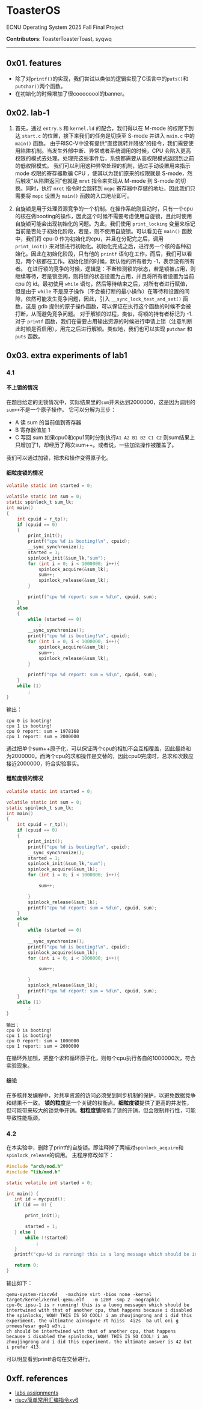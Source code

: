 # ToasterOS

ECNU Operating System 2025 Fall Final Project 

**Contributors**: ToasterToasterToast, syqwq

--- 

## 0x01. features
- 除了对`printf()`的实现，我们尝试以类似的逻辑实现了C语言中的`puts()`和`putchar()`两个函数。
- 在初始化的时候增加了很coooooool的banner。

## 0x02. lab-1
1. 首先，通过 `entry.S` 和 `kernel.ld` 的配合，我们得以在 M-mode 的权限下到达 `start.c` 的位置，接下来我们的任务是切换至 S-mode 并进入 `main.c` 中的 `main()` 函数。
由于RISC-V中没有提供“直接跳转并降级”的指令，我们需要使用陷阱机制。当发生外部中断、异常或者系统调用的时候，CPU 会陷入更高权限的模式去处理。处理完这些事件后，系统都需要从高权限模式返回到之前的低权限模式。
我们可以利用这种异常处理的机制，通过手动设置用来指示 mode 权限的寄存器欺骗 CPU ，使其以为我们原来的权限就是 S-mode，然后触发“从陷阱返回”也就是 `mret` 指令来实现从 M-mode 到 S-mode 的切换。同时，执行 `mret` 指令时会跳转到 `mepc` 寄存器中存储的地址，因此我们只需要将 `mepc` 设置为 `main()` 函数的入口地址即可。

2. 自旋锁是用于处理资源竞争的一个机制。在操作系统刚启动时，只有一个cpu的核在做booting的操作，因此这个时候不需要考虑使用自旋锁，且此时使用自旋锁可能会出现初始化的问题。为此，我们使用 `print_locking` 变量来标记当前是否处于初始化阶段，若是，则不使用自旋锁。可以看见在 `main()` 函数中，我们将 cpu-0 作为初始化的cpu，并且在分配完之后，调用 `print_init()` 来对锁进行初始化。初始化完成之后，进行另一个核的各种初始化。因此在初始化阶段，只有他的 `printf` 语句在工作，而后，我们可以看见，两个核都在工作。初始化锁的时候，默认他的所有者为 -1，表示没有所有者。
在进行锁的竞争的时候，逻辑是：不断检测锁的状态，若是锁被占用，则继续等待，若是锁空闲，则将锁的状态设置为占用，并且将所有者设置为当前 cpu 的 id。最初使用 `while` 语句，然后等待结束之后，对所有者进行赋值，但是由于 `while` 不是原子操作（不会被打断的最小操作）在等待和设置的间隙，依然可能发生竞争问题，因此，引入 `__sync_lock_test_and_set()` 函数，这是 gdb 提供的原子操作函数，可以保证在执行这个函数的时候不会被打断，从而避免竞争问题。
对于解锁的过程，类似，将锁的持有者标记为 -1. 对于 `printf` 函数，我们在需要占用输出资源的时候进行申请上锁（注意判断此时锁是否启用），用完之后进行解锁。类似地，我们也可以实现 `putchar` 和 `puts` 函数。

## 0x03. extra experiments of lab1

### 4.1

#### 不上锁的情况

在题目给定的无锁情况中，实际结果里的`sum`并未达到2000000，这是因为调用的`sum++`不是一个原子操作。
它可以分解为三步：
- A 读 sum 的当前值到寄存器
- B 寄存器值加 1
- C 写回 sum
如果cpu0和cpu1同时分别执行`A1 A2 B1 B2 C1 C2` 则sum结果上只增加了1，却经历了两次sum++。或者说，一些加法操作被覆盖了。

我们可以通过加锁，把求和操作变得原子化。

#### 细粒度锁的情况

```c
volatile static int started = 0;

volatile static int sum = 0;
static spinlock_t sum_lk;
int main()
{
    int cpuid = r_tp();
    if (cpuid == 0)
    {
        print_init();
        printf("cpu %d is booting!\n", cpuid);
        __sync_synchronize();
        started = 1;
        spinlock_init(&sum_lk,"sum");
        for (int i = 0; i < 1000000; i++){
            spinlock_acquire(&sum_lk);
            sum++;
            spinlock_release(&sum_lk);
        }

        printf("cpu %d report: sum = %d\n", cpuid, sum);
    }
    else
    {
        while (started == 0)
            ;
        __sync_synchronize();
        printf("cpu %d is booting!\n", cpuid);
        for (int i = 0; i < 1000000; i++){
            spinlock_acquire(&sum_lk);
            sum++;
            spinlock_release(&sum_lk);
        }

        printf("cpu %d report: sum = %d\n", cpuid, sum);
    }
    while (1)
        ;
}
```
输出：
```
cpu 0 is booting!
cpu 1 is booting!
cpu 0 report: sum = 1978168
cpu 1 report: sum = 2000000
```
通过把单个sum++原子化，可以保证两个cpu的相加不会互相覆盖，因此最终和为2000000。而两个cpu的求和操作是交替的，因此cpu0完成时，总求和次数应接近2000000，符合实验事实。

#### 粗粒度锁的情况
```c
volatile static int started = 0;

volatile static int sum = 0;
static spinlock_t sum_lk;
int main()
{
    int cpuid = r_tp();
    if (cpuid == 0)
    {
        print_init();
        printf("cpu %d is booting!\n", cpuid);
        __sync_synchronize();
        started = 1;
        spinlock_init(&sum_lk,"sum");
        spinlock_acquire(&sum_lk);
        for (int i = 0; i < 1000000; i++){

            sum++;

        }
        spinlock_release(&sum_lk);
        printf("cpu %d report: sum = %d\n", cpuid, sum);
    }
    else
    {
        while (started == 0)
            ;
        __sync_synchronize();
        printf("cpu %d is booting!\n", cpuid);
        spinlock_acquire(&sum_lk);
        for (int i = 0; i < 1000000; i++){

            sum++;

        }
        spinlock_release(&sum_lk);
        printf("cpu %d report: sum = %d\n", cpuid, sum);
    }
    while (1)
        ;
}
```
```
输出：
cpu 0 is booting!
cpu 1 is booting!
cpu 0 report: sum = 1000000
cpu 1 report: sum = 2000000
```
在循环外加锁，把整个求和循环原子化，则每个cpu执行各自的1000000次，符合实验现象。

#### 结论
在多核并发编程中，对共享资源的访问必须受到同步机制的保护，以避免数据竞争和结果不一致。
**锁的粒度**是一个关键的权衡点。**细粒度锁**提供了更高的并发性，但可能带来较大的锁竞争开销。**粗粒度锁**降低了锁的开销，但会限制并行性，可能导致性能瓶颈。

### 4.2
 在本实验中，删除了printf的自旋锁。即注释掉了两端对`spinlock_acquire`和`spinlock_release`的调用。
 主程序修改如下：
 ```c
 #include "arch/mod.h"
#include "lib/mod.h"

static volatile int started = 0;

int main() {
    int id = mycpuid();
    if (id == 0) {

        print_init();

        started = 1;
    } else {
        while (!started)
            ;
    }
    printf("cpu-%d is running! this is a long message which should be intertwined with that of another cpu, that happens because i disabled the spinlocks, WOW! THIS IS SO COOL! i am zhoujingrong and i did this experiment. the ultimate answer is 42 but i prefer 413.\n", id);

    return 0;
}
```
输出如下：
```
qemu-system-riscv64   -machine virt -bios none -kernel target/kernel/kernel-qemu.elf   -m 128M -smp 2 -nographic  
cpu-0c ipsu-1 is r running! this is a luong messagen which should be intertwined with that of another cpu, that happens because i disabled the spinlocks, WOW! THIS IS SO COOL! i am zhoujingrong and i did this experiment. the ultimatne ainnsgw!e rt hiiss  4i2s  ba utl oni g prmeesfesar ge41 w3h.i
ch should be intertwined with that of another cpu, that happens because i disabled the spinlocks, WOW! THIS IS SO COOL! i am zhoujingrong and i did this experiment. the ultimate answer is 42 but i prefer 413.
```
可以明显看到printf语句在交替进行。
## 0xff. references
- [labs assignments](https://gitee.com/xu-ke-123/ecnu-oslab-2025-task)
- [riscv简单常用汇编指令xv6](https://blog.csdn.net/surfaceyan/article/details/135030477)